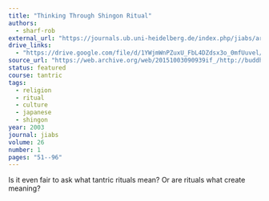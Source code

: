 ```yaml
---
title: "Thinking Through Shingon Ritual"
authors:
  - sharf-rob
external_url: "https://journals.ub.uni-heidelberg.de/index.php/jiabs/article/download/8931/2824"
drive_links:
  - "https://drive.google.com/file/d/1YWjmWnPZuxU_FbL4DZdsx3o_0mfUuvel/view?usp=drivesdk"
source_url: "https://web.archive.org/web/20151003090939if_/http://buddhiststudies.berkeley.edu/people/faculty/sharf/documents/Sharf%202003%20Shingon%20Ritual.pdf"
status: featured
course: tantric
tags:
  - religion
  - ritual
  - culture
  - japanese
  - shingon
year: 2003
journal: jiabs
volume: 26
number: 1
pages: "51--96"
---
```


Is it even fair to ask what tantric rituals mean? Or are rituals what create meaning?

